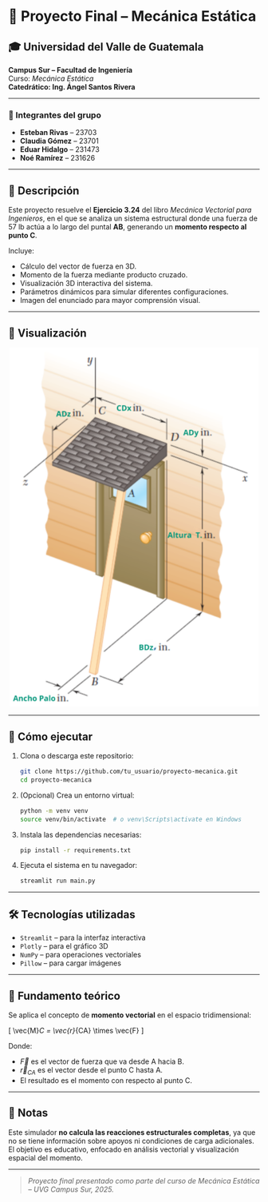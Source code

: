 # 📐 Proyecto Final – Mecánica Estática

## 🎓 Universidad del Valle de Guatemala  
**Campus Sur – Facultad de Ingeniería**  
Curso: *Mecánica Estática*  
**Catedrático: Ing. Ángel Santos Rivera**

---

### 👥 Integrantes del grupo
- **Esteban Rivas** – 23703  
- **Claudia Gómez** – 23701  
- **Eduar Hidalgo** – 231473
- **Noé Ramírez** – 231626


---

## 🧠 Descripción

Este proyecto resuelve el **Ejercicio 3.24** del libro *Mecánica Vectorial para Ingenieros*, en el que se analiza un sistema estructural donde una fuerza de 57 lb actúa a lo largo del puntal **AB**, generando un **momento respecto al punto C**.

Incluye:

- Cálculo del vector de fuerza en 3D.
- Momento de la fuerza mediante producto cruzado.
- Visualización 3D interactiva del sistema.
- Parámetros dinámicos para simular diferentes configuraciones.
- Imagen del enunciado para mayor comprensión visual.

---

## 📸 Visualización

<div align="center">
  <img src="3.24.png" alt="Ejercicio 3.24" width="500"/>
</div>

---

## 🚀 Cómo ejecutar

1. Clona o descarga este repositorio:
   ```bash
   git clone https://github.com/tu_usuario/proyecto-mecanica.git
   cd proyecto-mecanica
   ```

2. (Opcional) Crea un entorno virtual:
   ```bash
   python -m venv venv
   source venv/bin/activate  # o venv\Scripts\activate en Windows
   ```

3. Instala las dependencias necesarias:
   ```bash
   pip install -r requirements.txt
   ```

4. Ejecuta el sistema en tu navegador:
   ```bash
   streamlit run main.py
   ```

---

## 🛠️ Tecnologías utilizadas

- `Streamlit` – para la interfaz interactiva
- `Plotly` – para el gráfico 3D
- `NumPy` – para operaciones vectoriales
- `Pillow` – para cargar imágenes

---

## 🧮 Fundamento teórico

Se aplica el concepto de **momento vectorial** en el espacio tridimensional:

\[
\vec{M}_C = \vec{r}_{CA} \times \vec{F}
\]

Donde:
- $\vec{F}$ es el vector de fuerza que va desde A hacia B.
- $\vec{r}_{CA}$ es el vector desde el punto C hasta A.
- El resultado es el momento con respecto al punto C.

---

## 📌 Notas

Este simulador **no calcula las reacciones estructurales completas**, ya que no se tiene información sobre apoyos ni condiciones de carga adicionales. El objetivo es educativo, enfocado en análisis vectorial y visualización espacial del momento.

---

> *Proyecto final presentado como parte del curso de Mecánica Estática – UVG Campus Sur, 2025.*
